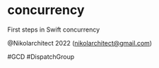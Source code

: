 # concurrency
First steps in Swift concurrency

@Nikolarchitect 2022 (nikolarchitect@gmail.com)

#GCD
#DispatchGroup
